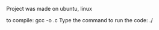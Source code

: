 Project was made on ubuntu, linux

to compile: 
gcc -o <BinaryfileName> <CFileName>.c
Type the command to run the code:
./<BinaryfileName>